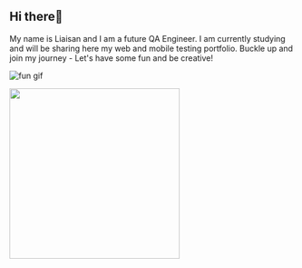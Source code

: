 ## Hi there👋
My name is Liaisan and I am a future QA Engineer. I am currently studying and will be sharing here my web and mobile testing portfolio. 
Buckle up and join my journey - Let's have some fun and be creative!
<!--
**LSalakhova/lsalakhova** is a ✨ _special_ ✨ repository because its `README.md` (this file) appears on your GitHub profile.

Here are some ideas to get you started:

- 🔭 I’m currently working on creating a fun page!
- 🌱 I’m currently learning QA 

- ⚡ Fun fact: ...
-->



![fun gif](https://github.com/user-attachments/assets/bfd8e068-83c6-434d-9b9a-18fc5ea9b0b6)

<img src="https://github.com/user-attachments/assets/bfd8e068-83c6-434d-9b9a-18fc5ea9b0b6" width="300" height="300" />

